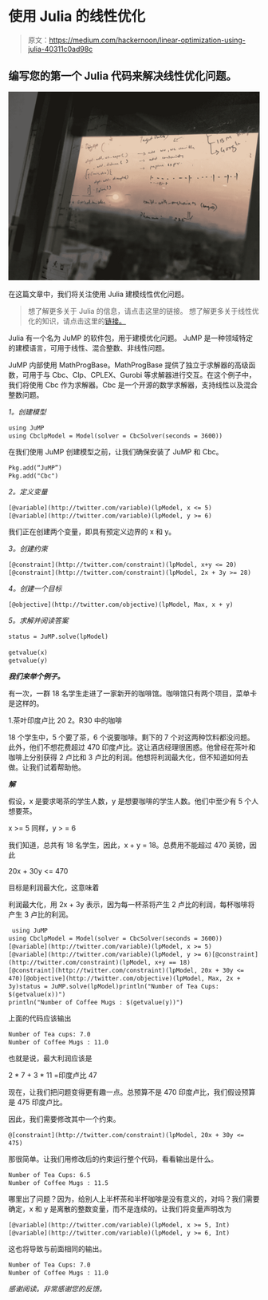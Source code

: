 # 使用 Julia 的线性优化

> 原文：<https://medium.com/hackernoon/linear-optimization-using-julia-40311c0ad98c>

## 编写您的第一个 Julia 代码来解决线性优化问题。

![](img/f997836d1f693986462f977880bc9a66.png)

在这篇文章中，我们将关注使用 Julia 建模线性优化问题。

> 想了解更多关于 Julia 的信息，请点击这里的链接。
> 想了解更多关于线性优化的知识，请点击这里的[链接。](/@jayantakshirsagar/linear-optimization-b688d87c0f28)

Julia 有一个名为 JuMP 的软件包，用于建模优化问题。
JuMP 是一种领域特定的建模语言，可用于线性、混合整数、非线性问题。

JuMP 内部使用 MathProgBase。MathProgBase 提供了独立于求解器的高级函数，可用于与 Cbc、Clp、CPLEX、Gurobi 等求解器进行交互。在这个例子中，我们将使用 Cbc 作为求解器。Cbc 是一个开源的数学求解器，支持线性以及混合整数问题。

*1。创建模型*

```
using JuMP
using CbclpModel = Model(solver = CbcSolver(seconds = 3600))
```

在我们使用 JuMP 创建模型之前，让我们确保安装了 JuMP 和 Cbc。

```
Pkg.add(“JuMP”)
Pkg.add("Cbc")
```

*2。定义变量*

```
[@variable](http://twitter.com/variable)(lpModel, x <= 5)
[@variable](http://twitter.com/variable)(lpModel, y >= 6)
```

我们正在创建两个变量，即具有预定义边界的 x 和 y。

*3。创建约束*

```
[@constraint](http://twitter.com/constraint)(lpModel, x+y <= 20)
[@constraint](http://twitter.com/constraint)(lpModel, 2x + 3y >= 28)
```

*4。创建一个目标*

```
[@objective](http://twitter.com/objective)(lpModel, Max, x + y)
```

*5。求解并阅读答案*

```
status = JuMP.solve(lpModel)

getvalue(x)
getvalue(y)
```

***我们来举个例子。***

有一次，一群 18 名学生走进了一家新开的咖啡馆。咖啡馆只有两个项目，菜单卡是这样的。

1.茶叶印度卢比 20
2。R30 中的咖啡

18 个学生中，5 个要了茶，6 个说要咖啡。剩下的 7 个对这两种饮料都没问题。
此外，他们不想花费超过 470 印度卢比。这让酒店经理很困惑。他曾经在茶叶和咖啡上分别获得 2 卢比和 3 卢比的利润。他想将利润最大化，但不知道如何去做。让我们试着帮助他。

***解***

假设，x 是要求喝茶的学生人数，y 是想要咖啡的学生人数。他们中至少有 5 个人想要茶。

x >= 5
同样，y > = 6

我们知道，总共有 18 名学生，因此，x + y = 18。总费用不能超过 470 英镑，因此

20x + 30y <= 470

目标是利润最大化，这意味着

利润最大化，用 2x + 3y 表示，因为每一杯茶将产生 2 卢比的利润，每杯咖啡将产生 3 卢比的利润。

```
 using JuMP
using CbclpModel = Model(solver = CbcSolver(seconds = 3600))[@variable](http://twitter.com/variable)(lpModel, x >= 5)
[@variable](http://twitter.com/variable)(lpModel, y >= 6)[@constraint](http://twitter.com/constraint)(lpModel, x+y == 18)
[@constraint](http://twitter.com/constraint)(lpModel, 20x + 30y <= 470)[@objective](http://twitter.com/objective)(lpModel, Max, 2x + 3y)status = JuMP.solve(lpModel)println("Number of Tea Cups: $(getvalue(x))")
println("Number of Coffee Mugs : $(getvalue(y))")
```

上面的代码应该输出

```
Number of Tea cups: 7.0
Number of Coffee Mugs : 11.0
```

也就是说，最大利润应该是

2 * 7 + 3 * 11 =印度卢比 47

现在，让我们把问题变得更有趣一点。总预算不是 470 印度卢比，我们假设预算是 475 印度卢比。

因此，我们需要修改其中一个约束。

```
@[constraint](http://twitter.com/constraint)(lpModel, 20x + 30y <= 475)
```

那很简单。让我们用修改后的约束运行整个代码，看看输出是什么。

```
Number of Tea Cups: 6.5
Number of Coffee Mugs : 11.5
```

哪里出了问题？因为，给别人上半杯茶和半杯咖啡是没有意义的，对吗？我们需要确定，x 和 y 是离散的整数变量，而不是连续的。让我们将变量声明改为

```
[@variable](http://twitter.com/variable)(lpModel, x >= 5, Int)
[@variable](http://twitter.com/variable)(lpModel, y >= 6, Int)
```

这也将导致与前面相同的输出。

```
Number of Tea Cups: 7.0
Number of Coffee Mugs : 11.0
```

*感谢阅读。非常感谢您的反馈。*